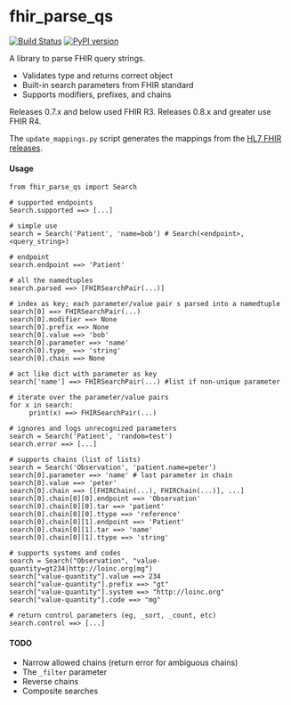 # fhir_parse_qs

[![Build Status](https://travis-ci.com/teffalump/fhir_parse_qs.svg?branch=master)](https://travis-ci.com/teffalump/fhir_parse_qs)
[![PyPI version](https://badge.fury.io/py/fhir-parse-qs.svg)](https://badge.fury.io/py/fhir-parse-qs)

A library to parse FHIR query strings.

- Validates type and returns correct object
- Built-in search parameters from FHIR standard
- Supports modifiers, prefixes, and chains

Releases 0.7.x and below used FHIR R3. Releases 0.8.x and greater use FHIR R4.

The `update_mappings.py` script generates the mappings from the [HL7 FHIR releases](https://www.hl7.org/fhir/).

#### Usage

    from fhir_parse_qs import Search

    # supported endpoints
    Search.supported ==> [...]

    # simple use
    search = Search('Patient', 'name=bob') # Search(<endpoint>, <query_string>)

    # endpoint
    search.endpoint ==> 'Patient'

    # all the namedtuples
    search.parsed ==> [FHIRSearchPair(...)]

    # index as key; each parameter/value pair s parsed into a namedtuple
    search[0] ==> FHIRSearchPair(...)
    search[0].modifier ==> None
    search[0].prefix ==> None
    search[0].value ==> 'bob'
    search[0].parameter ==> 'name'
    search[0].type_ ==> 'string'
    search[0].chain ==> None

    # act like dict with parameter as key
    search['name'] ==> FHIRSearchPair(...) #list if non-unique parameter

    # iterate over the parameter/value pairs
    for x in search:
         print(x) ==> FHIRSearchPair(...)

    # ignores and logs unrecognized parameters
    search = Search('Patient', 'random=test')
    search.error ==> [...]

    # supports chains (list of lists)
    search = Search('Observation', 'patient.name=peter')
    search[0].parameter ==> 'name' # last parameter in chain
    search[0].value ==> 'peter'
    search[0].chain ==> [[FHIRChain(...), FHIRChain(...)], ...]
    search[0].chain[0][0].endpoint ==> 'Observation'
    search[0].chain[0][0].tar ==> 'patient'
    search[0].chain[0][0].ttype ==> 'reference'
    search[0].chain[0][1].endpoint ==> 'Patient'
    search[0].chain[0][1].tar ==> 'name'
    search[0].chain[0][1].ttype ==> 'string'

    # supports systems and codes
    search = Search("Observation", "value-quantity=gt234|http://loinc.org|mg")
    search["value-quantity"].value ==> 234
    search["value-quantity"].prefix ==> "gt"
    search["value-quantity"].system ==> "http://loinc.org"
    search["value-quantity"].code ==> "mg"

    # return control parameters (eg, _sort, _count, etc)
    search.control ==> [...]

#### TODO

- Narrow allowed chains (return error for ambiguous chains)
- The `_filter` parameter
- Reverse chains
- Composite searches
